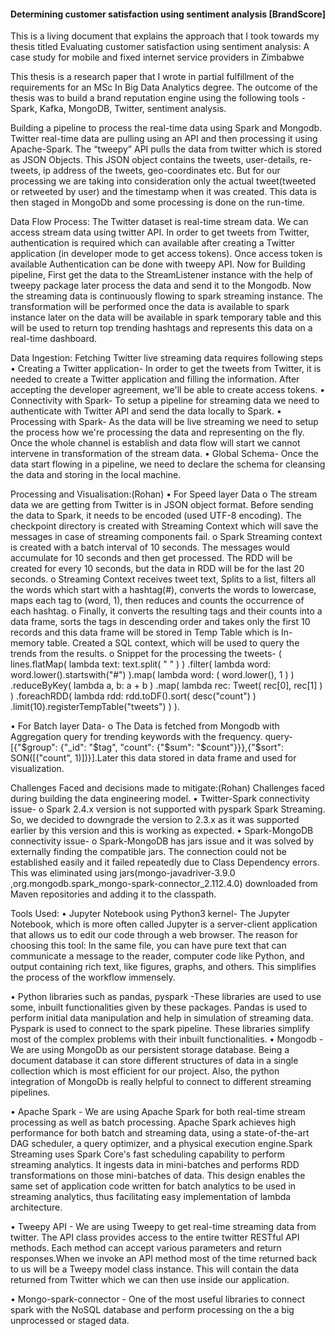 #### Determining customer satisfaction using sentiment analysis [BrandScore]

This is a living document that explains the approach that I took towards my thesis titled Evaluating customer satisfaction using sentiment analysis: A case study for mobile and fixed internet service providers in Zimbabwe 

This thesis is a research paper that I wrote in partial fulfillment of the requirements for an MSc In Big Data Analytics degree. The outcome of the thesis was to build a brand reputation engine using the following tools - Spark, Kafka, MongoDB, Twitter, sentiment analysis. 
 
Building a pipeline to process the real-time data using Spark and Mongodb. Twitter real-time data are pulling using an API and then processing it using Apache-Spark. The “tweepy” API pulls the data from twitter which is stored as JSON Objects. This JSON object contains the tweets, user-details, re-tweets, ip address of the tweets, geo-coordinates etc. But for our processing we are taking into consideration only the actual tweet(tweeted or retweeted by user) and the timestamp when it was created. This data is then staged in MongoDb and some processing is done on the run-time.

Data Flow Process: The Twitter dataset is real-time stream data. We can access stream data using twitter API. In order to get tweets from Twitter, authentication is required which can available after creating a Twitter application (in developer mode to get access tokens). Once access token is available Authentication can be done with tweepy API. Now for Building pipeline, First get the data to the StreamListener instance with the help of tweepy package later process the data and send it to the Mongodb. Now the streaming data is continuously flowing to spark streaming instance. The transformation will be performed once the data is available to spark instance later on the data will be available in spark temporary table and this will be used to return top trending hashtags and represents this data on a real-time dashboard.

Data Ingestion: Fetching Twitter live streaming data requires following steps • Creating a Twitter application- In order to get the tweets from Twitter, it is needed to create a Twitter application and filling the information. After accepting the developer agreement, we'll be able to create access tokens. • Connectivity with Spark- To setup a pipeline for streaming data we need to authenticate with Twitter API and send the data locally to Spark.
• Processing with Spark- As the data will be live streaming we need to setup the process how we're processing the data and representing on the fly. Once the whole channel is establish and data flow will start we cannot intervene in transformation of the stream data.
• Global Schema- Once the data start flowing in a pipeline, we need to declare the schema for cleansing the data and storing in the local machine.

Processing and Visualisation:(Rohan) • For Speed layer Data o The stream data we are getting from Twitter is in JSON object format. Before sending the data to Spark, it needs to be encoded (used UTF-8 encoding). The checkpoint directory is created with Streaming Context which will save the messages in case of streaming components fail. o Spark Streaming context is created with a batch interval of 10 seconds. The messages would accumulate for 10 seconds and then get processed. The RDD will be created for every 10 seconds, but the data in RDD will be for the last 20 seconds. o Streaming Context receives tweet text, Splits to a list, filters all the words which start with a hashtag(#), converts the words to lowercase, maps each tag to (word, 1), then reduces and counts the occurrence of each hashtag. o Finally, it converts the resulting tags and their counts into a data frame, sorts the tags in descending order and takes only the first 10 records and this data frame will be stored in Temp Table which is In-memory table. Created a SQL context, which will be used to query the trends from the results. o Snippet for the processing the tweets- ( lines.flatMap( lambda text: text.split( " " ) ) .filter( lambda word: word.lower().startswith("#") ).map( lambda word: ( word.lower(), 1 ) ) .reduceByKey( lambda a, b: a + b ) .map( lambda rec: Tweet( rec[0], rec[1] ) ) .foreachRDD( lambda rdd: rdd.toDF().sort( desc("count") ) .limit(10).registerTempTable("tweets") ) ).

• For Batch layer Data-
o The Data is fetched from Mongodb with Aggregation query for trending keywords with the frequency. query- [{"$group": {"_id": "$tag", "count": {"$sum": "$count"}}},{"$sort": SON([("count", 1)])}].Later this data stored in data frame and used for visualization.

Challenges Faced and decisions made to mitigate:(Rohan) Challenges faced during building the data engineering model. • Twitter-Spark connectivity issue- o Spark 2.4.x version is not supported with pyspark Spark Streaming. So, we decided to downgrade the version to 2.3.x as it was supported earlier by this version and this is working as expected.
• Spark-MongoDB connectivity issue- o Spark-MongoDB has jars issue and it was solved by externally finding the compatible jars. The connection could not be established easily and it failed repeatedly due to Class Dependency errors. This was eliminated using jars(mongo-javadriver-3.9.0 ,org.mongodb.spark_mongo-spark-connector_2.112.4.0) downloaded from Maven repositories and adding it to the classpath.

Tools Used:
• Jupyter Notebook using Python3 kernel- The Jupyter Notebook, which is more often called Jupyter is a server-client application that allows us to edit our code through a web browser. The reason for choosing this tool: In the same file, you can have pure text that can communicate a message to the reader, computer code like Python, and output containing rich text, like figures, graphs, and others. This simplifies the process of the workflow immensely.

• Python libraries such as pandas, pyspark -These libraries are used to use some, inbuilt functionalities given by these packages. Pandas is used to perform initial data manipulation and help in simulation of streaming data. Pyspark is used to connect to the spark pipeline. These libraries simplify most of the complex problems with their inbuilt functionalities. • Mongodb - We are using MongoDb as our persistent storage database. Being a document database it can store different structures of data in a single collection which is most efficient for our project. Also, the python integration of MongoDb is really helpful to connect to different streaming pipelines.

• Apache Spark - We are using Apache Spark for both real-time stream processing as well as batch processing. Apache Spark achieves high performance for both batch and streaming data, using a state-of-the-art DAG scheduler, a query optimizer, and a physical execution engine.Spark Streaming uses Spark Core's fast scheduling capability to perform streaming analytics. It ingests data in mini-batches and performs RDD transformations on those mini-batches of data. This design enables the same set of application code written for batch analytics to be used in streaming analytics, thus facilitating easy implementation of lambda architecture.

• Tweepy API - We are using Tweepy to get real-time streaming data from twitter. The API class provides access to the entire twitter RESTful API methods. Each method can accept various parameters and return responses.When we invoke an API method most of the time returned back to us will be a Tweepy model class instance. This will contain the data returned from Twitter which we can then use inside our application.

• Mongo-spark-connector - One of the most useful libraries to connect spark with the NoSQL database and perform processing on the a big unprocessed or staged data.  
